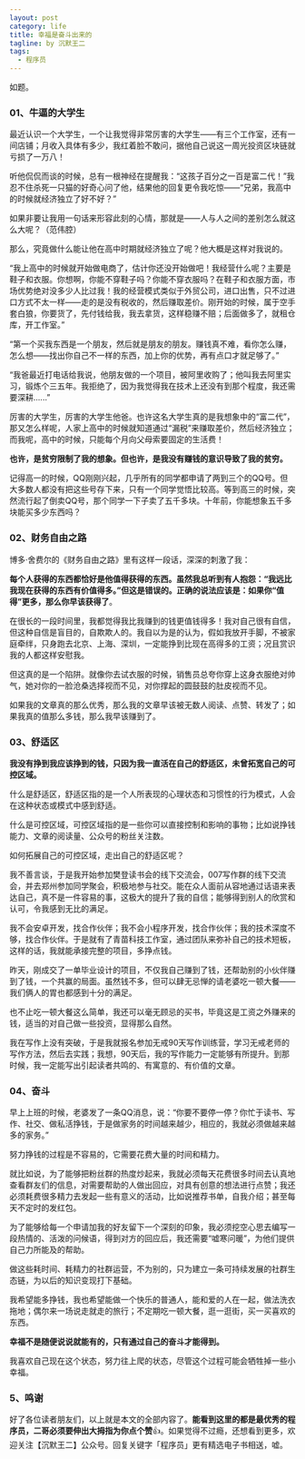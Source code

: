 ```yaml
---
layout: post
category: life
title: 幸福是奋斗出来的
tagline: by 沉默王二
tags: 
  - 程序员
---
```


如题。

<!--more-->


### 01、牛逼的大学生

最近认识一个大学生，一个让我觉得非常厉害的大学生——有三个工作室，还有一间店铺；月收入具体有多少，我红着脸不敢问，据他自己说这一周光投资区块链就亏损了一万八！

听他侃侃而谈的时候，总有一根神经在提醒我：“这孩子百分之一百是富二代！”我忍不住杀死一只猫的好奇心问了他，结果他的回复更令我吃惊——“兄弟，我高中的时候就经济独立了好不好？”

如果非要让我用一句话来形容此刻的心情，那就是——人与人之间的差别怎么就这么大呢？（范伟腔）

那么，究竟做什么能让他在高中时期就经济独立了呢？他大概是这样对我说的。

“我上高中的时候就开始做电商了，估计你还没开始做吧！我经营什么呢？主要是鞋子和衣服。你想啊，你能不穿鞋子吗？你能不穿衣服吗？在鞋子和衣服方面，市场优势绝对没多少人比过我！我的经营模式类似于外贸公司，进口出售，只不过进口方式不太一样——走的是没有税收的，然后赚取差价。刚开始的时候，属于空手套白狼，你要货了，先付钱给我，我去拿货，这样稳赚不赔；后面做多了，就租仓库，开工作室。”

“第一个买我东西是一个朋友，然后就是朋友的朋友。赚钱真不难，看你怎么赚，怎么想——找出你自己不一样的东西，加上你的优势，再有点口才就足够了。”

“我爸最近打电话给我说，他朋友做的一个项目，被阿里收购了；他叫我去阿里实习，锻炼个三五年。我拒绝了，因为我觉得我在技术上还没有到那个程度，我还需要深耕......”

厉害的大学生，厉害的大学生他爸。也许这名大学生真的是我想象中的“富二代”，那又怎么样呢，人家上高中的时候就知道通过“漏税”来赚取差价，然后经济独立；而我呢，高中的时候，只能每个月向父母索要固定的生活费！

**也许，是贫穷限制了我的想象。但也许，是我没有赚钱的意识导致了我的贫穷。**

记得高一的时候，QQ刚刚兴起，几乎所有的同学都申请了两到三个的QQ号。但大多数人都没有把这些号存下来，只有一个同学觉悟比较高。等到高三的时候，突然流行起了倒卖QQ号，那个同学一下子卖了五千多块。十年前，你能想象五千多块能买多少东西吗？

### 02、财务自由之路

博多·舍费尔的《财务自由之路》里有这样一段话，深深的刺激了我：

**每个人获得的东西都恰好是他值得获得的东西。虽然我总听到有人抱怨：“我远比我现在获得的东西有价值得多。”但这是错误的。正确的说法应该是：如果你“值得”更多，那么你早该获得了**。

在很长的一段时间里，我都觉得我比我赚到的钱更值钱得多！我对自己很有自信，但这种自信是盲目的，自欺欺人的。我自以为是的认为，假如我放开手脚，不被家庭牵绊，只身跑去北京、上海、深圳，一定能挣到比现在高得多的工资；况且赏识我的人都这样安慰我。

但这真的是一个陷阱。就像你去试衣服的时候，销售员总夸你穿上这身衣服绝对帅气，她对你的一脸沧桑选择视而不见，对你撑起的圆鼓鼓的肚皮视而不见。

如果我的文章真的那么优秀，那么我的文章早该被无数人阅读、点赞、转发了；如果我真的值那么多钱，那么我早该赚到了。

### 03、舒适区

**我没有挣到我应该挣到的钱，只因为我一直活在自己的舒适区，未曾拓宽自己的可控区域。**

什么是舒适区，舒适区指的是一个人所表现的心理状态和习惯性的行为模式，人会在这种状态或模式中感到舒适。

什么是可控区域，可控区域指的是一些你可以直接控制和影响的事物；比如说挣钱能力、文章的阅读量、公众号的粉丝关注数。

如何拓展自己的可控区域，走出自己的舒适区呢？

我不善言谈，于是我开始参加樊登读书会的线下交流会，007写作群的线下交流会，并去郑州参加同学聚会，积极地参与社交。能在众人面前从容地通过话语来表达自己，真不是一件容易的事，这极大的提升了我的自信；能够得到别人的欣赏和认可，令我感到无比的满足。

我不会安卓开发，找合作伙伴；我不会小程序开发，找合作伙伴；我的技术深度不够，找合作伙伴。于是就有了青苗科技工作室，通过团队来弥补自己的技术短板，这样的话，我就能承接完整的项目，多挣点钱。

昨天，刚成交了一单毕业设计的项目，不仅我自己赚到了钱，还帮助别的小伙伴赚到了钱，一个共赢的局面。虽然钱不多，但可以肆无忌惮的请老婆吃一顿大餐——我们俩人的胃也都感到十分的满足。

也不止吃一顿大餐这么简单，我还可以毫无顾忌的买书，毕竟这是工资之外赚来的钱，适当的对自己做一些投资，显得那么自然。

我在写作上没有突破，于是我就报名参加无戒90天写作训练营，学习无戒老师的写作方法，然后去实践；我想，90天后，我的写作能力一定能够有所提升。到那时候，我一定能写出引起读者共鸣的、有寓意的、有价值的文章。


### 04、奋斗

早上上班的时候，老婆发了一条QQ消息，说：“你要不要停一停？你忙于读书、写作、社交、做私活挣钱，于是做家务的时间越来越少，相应的，我就必须做越来越多的家务。”

努力挣钱的过程是不容易的，它需要花费大量的时间和精力。

就比如说，为了能够把粉丝群的热度炒起来，我就必须每天花费很多时间去认真地查看群友们的信息，对需要帮助的人做出回应，对具有创意的想法进行点赞；我还必须耗费很多精力去发起一些有意义的活动，比如说推荐书单，自我介绍；甚至每天不定时的发红包。

为了能够给每一个申请加我的好友留下一个深刻的印象，我必须挖空心思去编写一段热情的、活泼的问候语，得到对方的回应后，我还需要“嘘寒问暖”，为他们提供自己力所能及的帮助。

做这些耗时间、耗精力的社群运营，不为别的，只为建立一条可持续发展的社群生态链，为以后的知识变现打下基础。

我希望能多挣钱，我也希望能做一个快乐的普通人，能和爱的人在一起，做法洗衣拖地；偶尔来一场说走就走的旅行；不定期吃一顿大餐，逛一逛街，买一买喜欢的东西。

**幸福不是随便说说就能有的，只有通过自己的奋斗才能得到。**

我喜欢自己现在这个状态，努力往上爬的状态，尽管这个过程可能会牺牲掉一些小幸福。

### 5、鸣谢

好了各位读者朋友们，以上就是本文的全部内容了。**能看到这里的都是最优秀的程序员，二哥必须要伸出大拇指为你点个赞**👍。如果觉得不过瘾，还想看到更多，欢迎关注【沉默王二】公众号。回复关键字「程序员」更有精选电子书相送，嘘。




